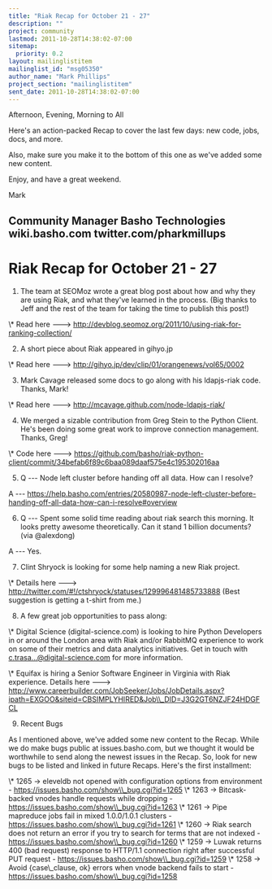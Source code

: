 ```yaml
---
title: "Riak Recap for October 21 - 27"
description: ""
project: community
lastmod: 2011-10-28T14:38:02-07:00
sitemap:
  priority: 0.2
layout: mailinglistitem
mailinglist_id: "msg05350"
author_name: "Mark Phillips"
project_section: "mailinglistitem"
sent_date: 2011-10-28T14:38:02-07:00
---
```



Afternoon, Evening, Morning to All

Here's an action-packed Recap to cover the last few days: new code,
jobs, docs, and more.

Also, make sure you make it to the bottom of this one as we've added
some new content.

Enjoy, and have a great weekend.

Mark

Community Manager
Basho Technologies
wiki.basho.com
twitter.com/pharkmillups
------------------------------------

Riak Recap for October 21 - 27
=======================

1) The team at SEOMoz wrote a great blog post about how and why they
are using Riak, and what they've learned in the process. (Big thanks
to Jeff and the rest of the team for taking the time to publish this
post!)

\\* Read here ---&gt;
http://devblog.seomoz.org/2011/10/using-riak-for-ranking-collection/

2) A short piece about Riak appeared in gihyo.jp

\\* Read here ---&gt; http://gihyo.jp/dev/clip/01/orangenews/vol65/0002

3) Mark Cavage released some docs to go along with his ldapjs-riak
code. Thanks, Mark!

\\* Read here ---&gt; http://mcavage.github.com/node-ldapjs-riak/

4) We merged a sizable contribution from Greg Stein to the Python
Client. He's been doing some great work to improve connection
management. Thanks, Greg!

\\* Code here ---&gt;
https://github.com/basho/riak-python-client/commit/34befab6f89c6baa089daaf575e4c195302016aa

5) Q --- Node left cluster before handing off all data. How can I resolve?

 A --- 
https://help.basho.com/entries/20580987-node-left-cluster-before-handing-off-all-data-how-can-i-resolve#overview

6) Q --- Spent some solid time reading about riak search this morning.
It looks pretty awesome theoretically. Can it stand 1 billion
documents? (via @alexdong)

 A --- Yes.

7) Clint Shryock is looking for some help naming a new Riak project.

\\* Details here ---&gt;
http://twitter.com/#!/ctshryock/statuses/129996481485733888 (Best
suggestion is getting a t-shirt from me.)

8) A few great job opportunities to pass along:

\\* Digital Science (digital-science.com) is looking to hire Python
Developers in or around the London area with Riak and/or RabbitMQ
experience to work on some of their metrics and data analytics
initiatives. Get in touch with c.trasa...@digital-science.com for
more information.

\\* Equifax is hiring a Senior Software Engineer in Virginia with Riak
experience. Details here ---&gt;
http://www.careerbuilder.com/JobSeeker/Jobs/JobDetails.aspx?ipath=EXGOO&siteid=CBSIMPLYHIRED&Job\\_DID=J3G2GT6NZJF24HDGFCL

9) Recent Bugs

As I mentioned above, we've added some new content to the Recap.
While we do make bugs public at issues.basho.com, but we thought it
would be worthwhile to send along the newest issues in the Recap. So,
look for new bugs to be listed and linked in future Recaps. Here's the
first installment:

\\* 1265 -&gt; eleveldb not opened with configuration options from
environment - https://issues.basho.com/show\\_bug.cgi?id=1265
\\* 1263 -&gt; Bitcask-backed vnodes handle requests while dropping -
https://issues.basho.com/show\\_bug.cgi?id=1263
\\* 1261 -&gt; Pipe mapreduce jobs fail in mixed 1.0.0/1.0.1 clusters -
https://issues.basho.com/show\\_bug.cgi?id=1261
\\* 1260 -&gt; Riak search does not return an error if you try to search
for terms that are not indexed -
https://issues.basho.com/show\\_bug.cgi?id=1260
\\* 1259 -&gt; Luwak returns 400 (bad request) response to HTTP/1.1
connection right after successful PUT request -
https://issues.basho.com/show\\_bug.cgi?id=1259
\\* 1258 -&gt; Avoid {case\\_clause, ok} errors when vnode backend fails to
start - https://issues.basho.com/show\\_bug.cgi?id=1258

